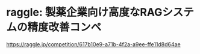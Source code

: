 # raggle: 製薬企業向け高度なRAGシステムの精度改善コンペ

https://raggle.jp/competition/617b10e9-a71b-4f2a-a9ee-ffe11d8d64ae

